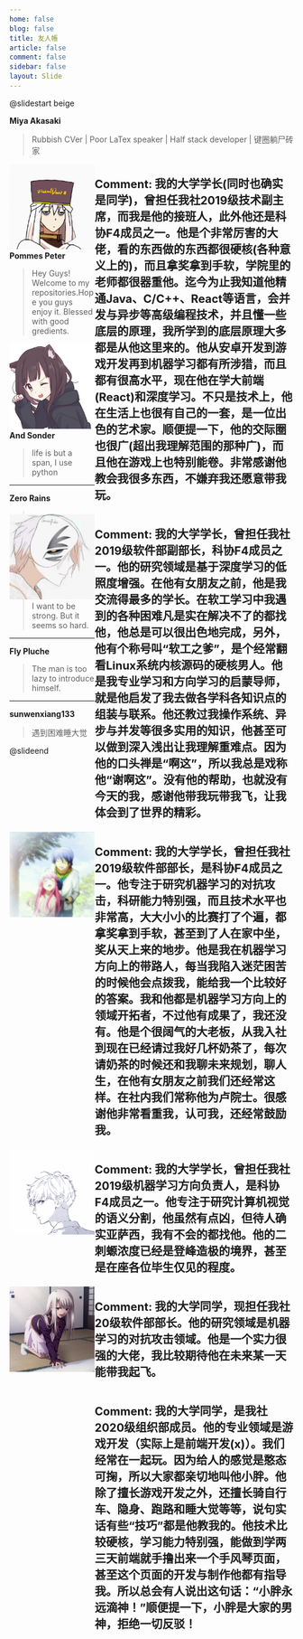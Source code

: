 ```yaml
---
home: false
blog: false
title: 友人帳
article: false
comment: false
sidebar: false
layout: Slide
---
```

@slidestart beige

**Miya Akasaki**
> Rubbish CVer | Poor LaTex speaker | Half stack developer | 键圈躺尸砖家
<div>
    <a href="https://focus.akasaki.space/" style="float: left; width: 30%">
        <img src="/Avatar/akasaki.png" alt="Akasaki Blog"/>
    </a>
    <p style="float: right; width: 70%; font-size: 20px; font-weight: bold; text-align: left;">
        Comment: 我的大学学长(同时也确实是同学)，曾担任我社2019级技术副主席，而我是他的接班人，此外他还是科协F4成员之一。他是个非常厉害的大佬，看的东西做的东西都很硬核(各种意义上的)，而且拿奖拿到手软，学院里的老师都很器重他。迄今为止我知道他精通Java、C/C++、React等语言，会并发与异步等高级编程技术，并且懂一些底层的原理，我所学到的底层原理大多都是从他这里来的。他从安卓开发到游戏开发再到机器学习都有所涉猎，而且都有很高水平，现在他在学大前端(React)和深度学习。不只是技术上，他在生活上也很有自己的一套，是一位出色的艺术家。顺便提一下，他的交际圈也很广(超出我理解范围的那种广)，而且他在游戏上也特别能卷。非常感谢他教会我很多东西，不嫌弃我还愿意带我玩。
    </p>
</div>

---

**Pommes Peter**
> Hey Guys! Welcome to my repositories.Hope you guys enjoy it. Blessed with good gredients.
<div>
    <a href="https://memo.pommespeter.space" style="float: left; width: 30%">
        <img src="/Avatar/pommespeter.png" alt="PommesPeter Blog"/>
    </a>
    <p style="float: right; width: 70%; font-size: 20px; font-weight: bold; text-align: left;">
        Comment: 我的大学学长，曾担任我社2019级软件部副部长，科协F4成员之一。他的研究领域是基于深度学习的低照度增强。在他有女朋友之前，他是我交流得最多的学长。在软工学习中我遇到的各种困难凡是实在解决不了的都找他，他总是可以很出色地完成，另外，他有个称号叫“软工之爹”，是个经常翻看Linux系统内核源码的硬核男人。他是我专业学习和方向学习的启蒙导师，就是他启发了我去做各学科各知识点的组装与联系。他还教过我操作系统、异步与并发等很多实用的知识，他甚至可以做到深入浅出让我理解重难点。因为他的口头禅是“啊这”，所以我总是戏称他“谢啊这”。没有他的帮助，也就没有今天的我，感谢他带我玩带我飞，让我体会到了世界的精彩。
    </p>
</div>

---

**And Sonder**
> life is but a span, I use python
<div>
    <a href="https://blog.keter.top" style="float: left; width: 30%">
        <img src="/Avatar/AndSonder.jpg" alt="coronaPolvo Blog"/>
    </a>
    <p style="float: right; width: 70%; font-size: 20px; font-weight: bold; text-align: left;">
        Comment: 我的大学学长，曾担任我社2019级软件部部长，是科协F4成员之一。他专注于研究机器学习的对抗攻击，科研能力特别强，而且技术水平也非常高，大大小小的比赛打了个遍，都拿奖拿到手软，甚至到了人在家中坐，奖从天上来的地步。他是我在机器学习方向上的带路人，每当我陷入迷茫困苦的时候他会点拨我，能给我一个比较好的答案。我和他都是机器学习方向上的领域开拓者，不过他有成果了，我还没有。他是个很阔气的大老板，从我入社到现在已经请过我好几杯奶茶了，每次请奶茶的时候还和我聊未来规划，聊人生，在他有女朋友之前我们还经常这样。在社内我们常称他为卢院士。很感谢他非常看重我，认可我，还经常鼓励我。
    </p>
</div>

---

**Zero Rains**
> I want to be strong. But it seems so hard.
<div>
    <a href="https://blog.zerorains.top" style="float: left; width: 30%">
        <img src="/Avatar/zerorains.png" alt="ZeroRains Blog"/>
    </a>
    <p style="float: right; width: 70%; font-size: 20px; font-weight: bold; text-align: left;">
        Comment: 我的大学学长，曾担任我社2019级机器学习方向负责人，是科协F4成员之一。他专注于研究计算机视觉的语义分割，他虽然有点凶，但待人确实亚萨西，我有不会的都找他。他的二刺螈浓度已经是登峰造极的境界，甚至是在座各位毕生仅见的程度。
    </p>
</div>

---

**Fly Pluche**
> The man is too lazy to introduce himself.
<div>
    <a href="https://fly-pluche.github.io" style="float: left; width: 30%">
        <img src="/Avatar/FlyPluche.jpg" alt="FlyPluche Blog"/>
    </a>
    <p style="float: right; width: 70%; font-size: 20px; font-weight: bold; text-align: left;">
        Comment: 我的大学同学，现担任我社20级软件部部长。他的研究领域是机器学习的对抗攻击领域。他是一个实力很强的大佬，我比较期待他在未来某一天能带我起飞。
    </p>
</div>

---

**sunwenxiang133**
> 遇到困难睡大觉
<div>
    <a href="https://sunning.fit/" style="float: left; width: 30%">
        <img src="/Avatar/sunwenxiang133.jpeg" alt="sunwenxiang133 Blog"/>
    </a>
    <p style="float: right; width: 70%; font-size: 20px; font-weight: bold; text-align: left;">
        Comment: 我的大学同学，是我社2020级组织部成员。他的专业领域是游戏开发（实际上是前端开发(x)）。我们经常在一起玩。因为给人的感觉是憨态可掬，所以大家都亲切地叫他小胖。他除了擅长游戏开发之外，还擅长骑自行车、隐身、跑路和睡大觉等等，说句实话有些“技巧”都是他教我的。他技术比较硬核，学习能力特别强，能做到学两三天前端就手撸出来一个手风琴页面，甚至这个页面的开发与制作他都有指导我。所以总会有人说出这句话：“小胖永远滴神！”顺便提一下，小胖是大家的男神，拒绝一切反驳！
    </p>
</div>

@slideend